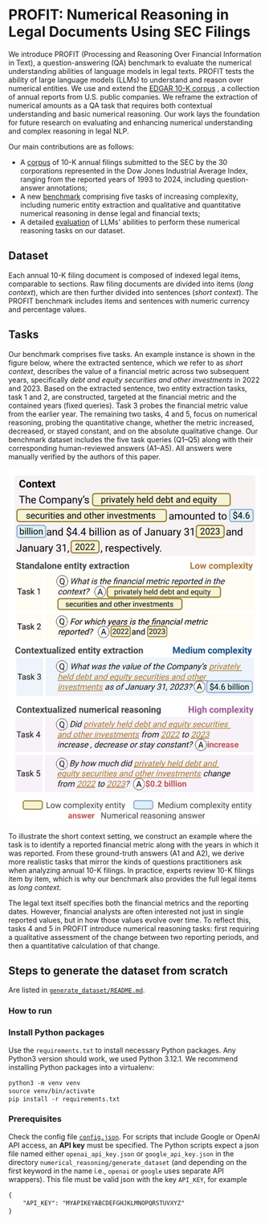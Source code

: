 # PROFIT: Numerical Reasoning in Legal Documents Using SEC Filings

We introduce PROFIT (Processing and Reasoning Over Financial Information in Text), a question-answering (QA) benchmark to evaluate the numerical understanding abilities of language models in legal texts. PROFIT tests the ability of large language models (LLMs) to understand and reason over numerical entities. We use and extend the [EDGAR 10-K corpus](https://github.com/lefterisloukas/edgar-crawler) , a collection of annual reports from U.S. public companies. We reframe the extraction of numerical amounts as a QA task that requires both contextual understanding and basic numerical reasoning. Our work lays the foundation for future research on evaluating and enhancing numerical understanding and complex reasoning in legal NLP.

Our main contributions are as follows: 
- A [corpus](dataset/) of 10-K annual filings submitted to the SEC by the 30 corporations represented in the Dow Jones Industrial Average Index, ranging from the reported years of 1993 to 2024, including question-answer annotations;
- A new [benchmark](generate_dataset/) comprising five tasks of increasing complexity, including numeric entity extraction and qualitative and quantitative numerical reasoning in dense legal and financial texts;
- A detailed [evaluation](eval/) of LLMs' abilities to perform these numerical reasoning tasks on our dataset.  

## Dataset

Each annual 10-K filing document is composed of indexed legal items, comparable to sections. Raw filing documents are divided into items (*long context*), which are then further divided into sentences (*short context*). The PROFIT benchmark includes items and sentences with numeric currency and percentage values.

## Tasks

Our benchmark comprises five tasks. An example instance is shown in the figure below, where the extracted sentence, which we refer to as *short context*, describes the value of a financial metric across two subsequent years, specifically *debt and equity securities and other investments* in 2022 and 2023. Based on the extracted sentence, two entity extraction tasks, task 1 and 2, are constructed, targeted at the financial metric and the contained years (fixed queries). Task 3 probes the financial metric value from the earlier year. The remaining two tasks, 4 and 5, focus on numerical reasoning, probing the quantitative change, whether the metric increased, decreased, or stayed constant, and on the absolute qualitative change. Our benchmark dataset includes the five task queries (Q1–Q5) along with their corresponding human-reviewed answers (A1–A5). All answers were manually verified by the authors of this paper.

![Five tasks probing numerical reasoning](figs/numerical_reasoning_example.png)

To illustrate the short context setting, we construct an example where the task is to identify a reported financial metric along with the years in which it was reported. From these ground-truth answers (A1 and A2), we derive more realistic tasks that mirror the kinds of questions practitioners ask when analyzing annual 10-K filings. In practice, experts review 10-K filings item by item, which is why our benchmark also provides the full legal items as *long context*.

The legal text itself specifies both the financial metrics and the reporting dates. However, financial analysts are often interested not just in single reported values, but in how those values evolve over time. To reflect this, tasks 4 and 5 in PROFIT introduce numerical reasoning tasks: first requiring a qualitative assessment of the change between two reporting periods, and then a quantitative calculation of that change.

## Steps to generate the dataset from scratch

Are listed in [`generate_dataset/README.md`](generate_dataset/README.md).

### How to run

### Install Python packages

Use the `requirements.txt` to install necessary Python packages. Any Python3 version should work, we used Python 3.12.1. We recommend installing Python packages into a virtualenv:

```
python3 -m venv venv
source venv/bin/activate
pip install -r requirements.txt
```

### Prerequisites

Check the config file [`config.json`](generate_dataset/config.json). For scripts that include Google or OpenAI API access, an **API key** must be specified. The Python scripts expect a json file named either `openai_api_key.json` or `google_api_key.json` in the directory `numerical_reasoning/generate_dataset` (and depending on the first keyword in the name i.e., `openai` or `google` uses separate API wrappers). This file must be valid json with the key `API_KEY`, for example

```
{
    "API_KEY": "MYAPIKEYABCDEFGHJKLMNOPQRSTUVXYZ"
}
```

